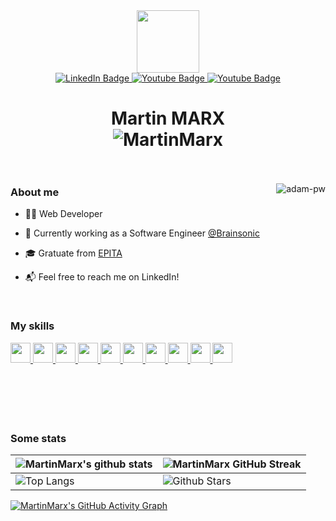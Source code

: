 <div id="header" align="center">
  <img src="https://avatars.githubusercontent.com/u/18153385?v=4" width="100"/>

  <div id="badges">
    <a href="https://www.linkedin.com/in/m-marx/">
      <img src="https://img.shields.io/badge/LinkedIn-blue?style=for-the-badge&logo=linkedin&logoColor=white" alt="LinkedIn Badge"/>
    </a>
    <a href="http://martinmarx.fr/">
      <img src="https://img.shields.io/badge/Portfolio-gray?style=for-the-badge&logo=&logoColor=white" alt="Youtube Badge"/>
    </a>
    <a href="http://martinmarx.fr/">
      <img src="https://img.shields.io/badge/Stackoverflow-red?style=for-the-badge&logo=stackoverflow&logoColor=white" alt="Youtube Badge"/>
    </a>
  </div>
  
  <h1>
    Martin MARX
    <br>
    <img src="https://komarev.com/ghpvc/?username=MartinMarx&label=Profile%20views&color=0e75b6&style=flat" alt="MartinMarx" /> 
    <br><br>
  </h1>

</div>


<p><img align="right" src="https://github.com/Adam-pw/Adam-pw/blob/main/animation_500_kxa883sd.gif" alt="adam-pw" /></p>


<h3>About me</h2>

- 👨‍💻 Web Developer

- 💼 Currently working as a Software Engineer [@Brainsonic](https://brainsonic.com)

- 🎓 Gratuate from [EPITA](https://epita.fr)

- 📬 Feel free to reach me on LinkedIn!

<br>

<h3> My skills </h2>
<a href= https://github.com/MartinMarx?tab=repositories&q=&type=&language=symfony&sort= > <img width ='32px' src ='https://raw.githubusercontent.com/rahulbanerjee26/githubAboutMeGenerator/main/icons/symfony.svg'> </a>
<a href= https://github.com/MartinMarx?tab=repositories&q=&type=&language=php&sort= > <img width ='32px' src ='https://raw.githubusercontent.com/rahulbanerjee26/githubAboutMeGenerator/main/icons/php.svg'> </a>
<a href= https://github.com/MartinMarx?tab=repositories&q=&type=&language=javascript&sort= > <img width ='32px' src ='https://raw.githubusercontent.com/rahulbanerjee26/githubAboutMeGenerator/main/icons/javascript.svg'> </a>
<a href= https://github.com/MartinMarx?tab=repositories&q=&type=&language=postgresql&sort= > <img width ='32px' src ='https://raw.githubusercontent.com/rahulbanerjee26/githubAboutMeGenerator/main/icons/postgresql.svg'> </a>
<a href= https://github.com/MartinMarx?tab=repositories&q=&type=&language=html&sort= > <img width ='32px' src ='https://raw.githubusercontent.com/rahulbanerjee26/githubAboutMeGenerator/main/icons/html.svg'> </a>
<a href= https://github.com/MartinMarx?tab=repositories&q=&type=&language=css&sort= > <img width ='32px' src ='https://raw.githubusercontent.com/rahulbanerjee26/githubAboutMeGenerator/main/icons/css.svg'> </a>
<a href= https://github.com/MartinMarx?tab=repositories&q=&type=&language=vuejs&sort= > <img width ='32px' src ='https://raw.githubusercontent.com/rahulbanerjee26/githubAboutMeGenerator/main/icons/vuejs.svg'> </a>
<a href= https://github.com/MartinMarx?tab=repositories&q=&type=&language=nuxtjs&sort= > <img width ='32px' src ='https://raw.githubusercontent.com/rahulbanerjee26/githubAboutMeGenerator/main/icons/nuxtjs.svg'> </a>
<a href= https://github.com/MartinMarx?tab=repositories&q=&type=&language=svelte&sort= > <img width ='32px' src ='https://raw.githubusercontent.com/rahulbanerjee26/githubAboutMeGenerator/main/icons/svelte.svg'> </a>
<a href= https://github.com/MartinMarx?tab=repositories&q=&type=&language=reactjs&sort= > <img width ='32px' src ='https://raw.githubusercontent.com/rahulbanerjee26/githubAboutMeGenerator/main/icons/reactjs.svg'> </a>

<br>
<br>
<br>
<br>
<br>
<br>

<h3>Some stats</h3>

| ![MartinMarx's github stats](https://github-readme-stats.vercel.app/api?username=MartinMarx&show_icons=true&theme=tokyonight) | ![MartinMarx GitHub Streak](https://github-readme-streak-stats.herokuapp.com/?user=MartinMarx&theme=tokyonight) |
| --- | --- |
| ![Top Langs](https://github-readme-stats.vercel.app/api/top-langs/?username=MartinMarx&theme=tokyonight) | ![Github Stars](https://github-readme-stats.vercel.app/api?username=MartinMarx&show_icons=true&locale=en&count_private=true&hide_rank=true&custom_title=My%20GitHub%20Stats&disable_animations=true&theme=tokyonight) |

[![MartinMarx's GitHub Activity Graph](https://activity-graph.herokuapp.com/graph?username=MartinMarx&theme=react-dark)](https://git.io/praveenscience)


<!--
<h3>Portfolio</h3>

| <img src="https://www.brainsonic.com/wp-content/uploads/2021/12/MicrosoftTeams-image.jpg"><p>Arc Showroom</p> | <img src="https://www.brainsonic.com/wp-content/uploads/2021/01/Capture-d’écran-2021-01-06-à-14.29.06.png"><p>Salons Le Monde</p> |
| --- | --- |
| ![Top Langs](https://github-readme-stats.vercel.app/api/top-langs/?username=MartinMarx&theme=tokyonight) | ![Github Stars](https://github-readme-stats.vercel.app/api?username=MartinMarx&show_icons=true&locale=en&count_private=true&hide_rank=true&custom_title=My%20GitHub%20Stats&disable_animations=true&theme=tokyonight) |-->


<!--
**MartinMarx/MartinMarx** is a ✨ _special_ ✨ repository because its `README.md` (this file) appears on your GitHub profile.

Here are some ideas to get you started:

- 🔭 I’m currently working on ...
- 🌱 I’m currently learning ...
- 👯 I’m looking to collaborate on ...
- 🤔 I’m looking for help with ...
- 💬 Ask me about ...
- 📫 How to reach me: ...
- 😄 Pronouns: ...
- ⚡ Fun fact: ...
-->
